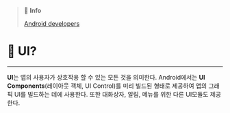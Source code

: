 <!-- title: UI -->
> 📘 **Info**
> 
> [Android developers](https://developer.android.com/jetpack/guide/ui-layer?hl=ko)


# 🧨 UI?
---
**UI**는 앱의 사용자가 상호작용 할 수 있는 모든 것을 의미한다. Android에서는 **UI Components**(레이아웃 객체, UI Control)를 미리 빌드된 형태로 제공하여 앱의 그래픽 UI를 빌드하는 데에 사용한다. 또한 대화상자, 알림, 메뉴를 위한 다른 UI모듈도 제공한다.

